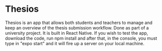 # Thesios
Thesios is an app that allows both students and teachers to manage and keep an overview of the thesis submission workflow. Done as part of a university project.
It is built in React Native. If you wish to test the app, download the code, run npm install and after that, in the console, you must type in "expo start" and it will fire up a server on your local machine.
